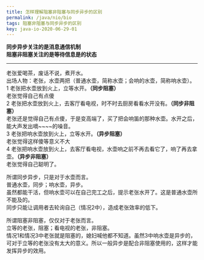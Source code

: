 ```yaml
---
title: 怎样理解阻塞非阻塞与同步异步的区别
permalink: /java/nio/bio
tags: 阻塞非阻塞与同步异步的区别
key: java-io-2020-06-29-01
---
```

__同步异步关注的是消息通信机制__  
__阻塞非阻塞关注的是等待信息是的状态__

---

老张爱喝茶，废话不说，煮开水。   
出场人物：老张，水壶两把（普通水壶，简称水壶；会响的水壶，简称响水壶）。    
1 老张把水壶放到火上，立等水开。__（同步阻塞）__   
老张觉得自己有点傻   
2 老张把水壶放到火上，去客厅看电视，时不时去厨房看看水开没有。__（同步非阻塞）__     
老张还是觉得自己有点傻，于是变高端了，买了把会响笛的那种水壶。水开之后，能大声发出嘀~~~~的噪音。    
3 老张把响水壶放到火上，立等水开。__（异步阻塞）__    
老张觉得这样傻等意义不大    
4 老张把响水壶放到火上，去客厅看电视，水壶响之前不再去看它了，响了再去拿壶。__（异步非阻塞）__    
老张觉得自己聪明了。    


所谓同步异步，只是对于水壶而言。    
普通水壶，同步；响水壶，异步。   
虽然都能干活，但响水壶可以在自己完工之后，提示老张水开了。这是普通水壶所不能及的。   
同步只能让调用者去轮询自己（情况2中），造成老张效率的低下。    

所谓阻塞非阻塞，仅仅对于老张而言。   
立等的老张，阻塞；看电视的老张，非阻塞。    
情况1和情况3中老张就是阻塞的，媳妇喊他都不知道。虽然3中响水壶是异步的，可对于立等的老张没有太大的意义。所以一般异步是配合非阻塞使用的，这样才能发挥异步的效用。
